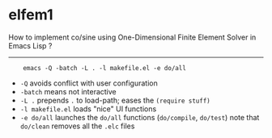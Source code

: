 # elfem1
How to implement co/sine using One-Dimensional Finite Element Solver in Emacs Lisp ?

---

```shell
    emacs -Q -batch -L . -l makefile.el -e do/all
```

 - `-Q` avoids conflict with user configuration
 - `-batch` means not interactive
 - `-L .` prepends `.` to load-path; eases the `(require stuff)`
 - `-l makefile.el` loads "nice" UI functions
 - `-e do/all` launches the `do/all` functions (`do/compile`, `do/test`)
   note that `do/clean` removes all the `.elc` files
